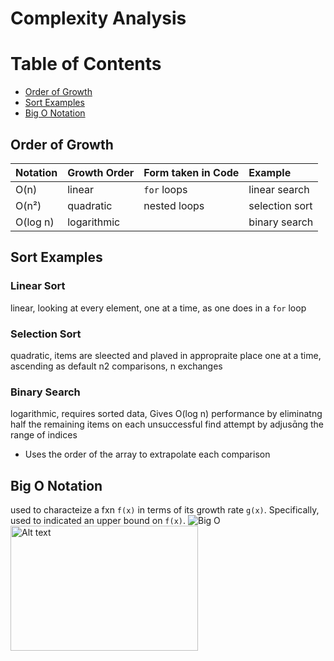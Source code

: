 # Complexity Analysis
# Table of Contents
- [Order of Growth](#order-of-growth)
- [Sort Examples](#sort-examples)
- [Big O Notation](#big-o-notation)
## Order of Growth
|Notation| Growth Order | Form taken in Code | Example |
| :----- |--------------| :----------------- |:--------|
| O(n)  |linear| `for` loops| linear search|
|O(n²)| quadratic| nested loops| selection sort|
|O(log n)|logarithmic||binary search|
## Sort Examples
### Linear Sort
linear, looking at every element, one at a time, as one does in a `for` loop
### Selection Sort
quadratic, items are sleected and plaved in appropraite place one at a time, ascending as default
n2 comparisons, n exchanges
### Binary Search
logarithmic, requires sorted data, Gives O(log n) performance by eliminatng half the remaining items on each unsuccessful find attempt by adjusng the range of indices
- Uses the order of the array to extrapolate each comparison
## Big O Notation
used to characteize a fxn `f(x)` in terms of its growth rate `g(x)`. Specifically, used to indicated an upper bound on `f(x)`.
![Big O](https://github.com/user-attachments/assets/571695e0-271a-4d9a-875d-69827067c9da)
<img src="image-url.jpg" alt="Alt text" width="300" height="200">

